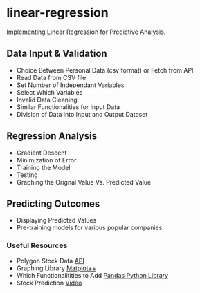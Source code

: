# linear-regression
Implementing Linear Regression for Predictive Analysis. 

## Data Input & Validation
- Choice Between Personal Data (csv format) or Fetch from API
- Read Data from CSV file
- Set Number of Independant Variables
- Select Which Variables
- Invalid Data Cleaning
- Similar Functionalities for Input Data
- Division of Data into Input and Output Dataset

## Regression Analysis
- Gradient Descent 
- Minimization of Error
- Training the Model
- Testing
- Graphing the Orignal Value Vs. Predicted Value

## Predicting Outcomes
- Displaying Predicted Values
- Pre-training models for various popular companies

### Useful Resources
- Polygon Stock Data [API](https://polygon.io/)
- Graphing Library [Matplot++](https://alandefreitas.github.io/matplotplusplus/)
- Which Functionalitities to Add [Pandas Python Library](https://pandas.pydata.org/docs/user_guide/index.html)
- Stock Prediction [Video](https://youtu.be/vuKfuDJQUJk?si=BGrvdMNus1WS_UvA)
